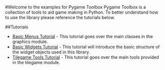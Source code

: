 #Welcome to the examples for Pygame Toolbox
Pygame Toolbox is a collection of tools to aid game making in Python. To better
understand how to use the library please reference the tutorials below.

##Tutorials

* [Basic Menus Tutorial](./menu_example/menu_tutorial.md) - This tutorial goes
  over the main classes in the graphics module.
* [Basic Widgets Tutorial](./widget_examples/widgets_basic_tutorial.md) - This
  tutorial will introduce the basic structure of the widget objects used in
  this library.
* [Tilegame Tools Tutorial](./tiletools_example/tilegame_tools_tutorial.md) -
  This tutorial goes over the main tools provided in the tilegame module.
